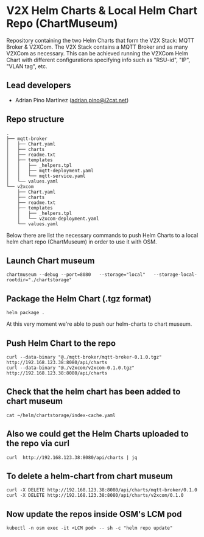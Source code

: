 # V2X Helm Charts & Local Helm Chart Repo (ChartMuseum)
Repository containing the two Helm Charts that form the V2X Stack: MQTT Broker & V2XCom. The V2X Stack contains a MQTT Broker and as many V2XCom as necessary. This can be achieved running the V2XCom Helm Chart with different configurations specifying info such as "RSU-id", "IP", "VLAN tag", etc. 

## Lead developers
- Adrian Pino  Martínez (adrian.pino@i2cat.net)

## Repo structure
```
.
├── mqtt-broker
│   ├── Chart.yaml
│   ├── charts
│   ├── readme.txt
│   ├── templates
│   │   ├── _helpers.tpl
│   │   ├── mqtt-deployment.yaml
│   │   └── mqtt-service.yaml
│   └── values.yaml
└── v2xcom
    ├── Chart.yaml
    ├── charts
    ├── readme.txt
    ├── templates
    │   ├── _helpers.tpl
    │   └── v2xcom-deployment.yaml
    └── values.yaml
```

Below there are list the necessary commands to push Helm Charts to a local helm chart repo (ChartMuseum) in order to use it with OSM.

## Launch Chart museum
```
chartmuseum --debug --port=8080   --storage="local"   --storage-local-rootdir="./chartstorage"
```

## Package the Helm Chart (.tgz format)
```
helm package .
```

At this very moment we're able to push our helm-charts to chart museum.

## Push Helm Chart to the repo
```
curl --data-binary "@./mqtt-broker/mqtt-broker-0.1.0.tgz" http://192.168.123.38:8080/api/charts
curl --data-binary "@./v2xcom/v2xcom-0.1.0.tgz" http://192.168.123.38:8080/api/charts
```

## Check that the helm chart has been added to chart museum
```
cat ~/helm/chartstorage/index-cache.yaml
```

## Also we could get the Helm Charts uploaded to the repo via curl
```
curl  http://192.168.123.38:8080/api/charts | jq
```

## To delete a helm-chart from chart museum
```
curl -X DELETE http://192.168.123.38:8080/api/charts/mqtt-broker/0.1.0
curl -X DELETE http://192.168.123.38:8080/api/charts/v2xcom/0.1.0
```

## Now update the repos inside OSM's LCM pod
```
kubectl -n osm exec -it <LCM pod> -- sh -c "helm repo update"
```
